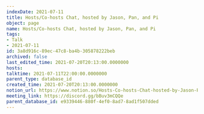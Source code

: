 ```yaml
---
indexDate: 2021-07-11
title: Hosts/Co-hosts Chat, hosted by Jason, Pan, and Pi
object: page
name: Hosts/Co-hosts Chat, hosted by Jason, Pan, and Pi
tags:
- Talk
- 2021-07-11
id: 3a8d916c-89ec-47c8-ba4b-305878222beb
archived: false
last_edited_time: 2021-07-20T20:13:00.0000000
hosts: 
talktime: 2021-07-11T22:00:00.0000000
parent_type: database_id
created_time: 2021-07-20T20:13:00.0000000
notion_url: https://www.notion.so/Hosts-Co-hosts-Chat-hosted-by-Jason-Pan-and-Pi-3a8d916c89ec47c8ba4b305878222beb
meeting_link: https://discord.gg/bBuv3mCQQe
parent_database_id: e9339446-880f-4ef0-8ad7-8ad1f507dded
---
```






